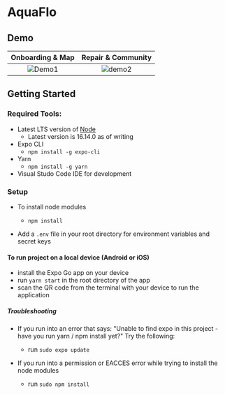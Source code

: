# AquaFlo

## Demo
Onboarding & Map            |  Repair & Community
:-------------------------:|:-------------------------:
![Demo1](https://user-images.githubusercontent.com/58123610/165380043-b02e32e7-117d-433e-b034-32fc5eb6352a.gif) | ![demo2](https://user-images.githubusercontent.com/58123610/165380063-b6f3781d-8ea5-40d5-82a5-4ff83560b3ae.gif)

## Getting Started

### Required Tools:

- Latest LTS version of [Node](https://nodejs.org/en/download/)
  - Latest version is 16.14.0 as of writing
- Expo CLI
  - `npm install -g expo-cli`
- Yarn
  - `npm install -g yarn`
- Visual Studo Code IDE for development

### Setup

- To install node modules

  - `npm install`

- Add a `.env` file in your root directory for environment variables and secret keys

#### To run project on a local device (Android or iOS)

- install the Expo Go app on your device
- run `yarn start` in the root directory of the app
- scan the QR code from the terminal with your device to run the application

##### Troubleshooting

- If you run into an error that says: "Unable to find expo in this project - have you run yarn / npm install yet?" Try the following:

  - run `sudo expo update`

- If you run into a permission or EACCES error while trying to install the node modules
  - run `sudo npm install`
